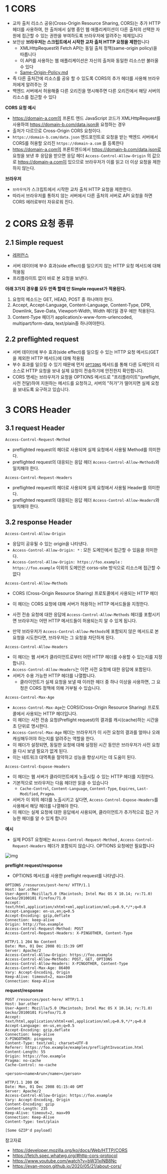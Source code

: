 # 1 CORS

* 교차 출처 리소스 공유(Cross-Origin Resource Sharing, CORS)는 추가 HTTP 헤더를 사용하여, 한 출처에서 실행 중인 웹 애플리케이션이 다른 출처의 선택한 자원에 접근할 수 있는 권한을 부여하도록 브라우저에 알려주는 체제입니다
* 보안상 **브라우저는 스크립트에서 시작한 교차 출처 HTTP 요청을 제한**합니다
  * XMLHttpRequest와 Fetch API는 동일 출처 정책(same-origin policy)을 따릅니다
  * 이 API를 사용하는 웹 애플리케이션은 자신의 출처와 동일한 리소스만 불러올 수 있다
  * [Same-Origin-Policy.md](../Same-Origin-Policy/Same-Origin-Policy.md)
* 즉 다른 출처간에 리소스를 공유 할 수 있도록 CORS의 추가 헤더를 사용해 브라우저에게 알려주는 것
* 백엔드 서버에서 허용해줄 다른 오리진을 명시해주면 다른 오리진에서 해당 서버의 리소스를 접근할 수 있다



**CORS 요청 예시**

* https://domain-a.com의 프론트 엔드 JavaScript 코드가 XMLHttpRequest를 사용하여 https://domain-b.com/data.json을 요청하는 경우
* 출처가 다르므로 Cross-Origin CORS 요청이다.
* `https://domain-b.com/data.json` 엔드포인트로 요청을 받는 백엔드 서버에서 CORS를 허용할 오리진 `https://domain-a.com` 를 등록한다
* https://domain-a.com의 프론트엔드에서  https://domain-b.com/data.json로 요청을 보낸 후 응답을 받으면 응답 헤더 `Access-Control-Allow-Origin` 의 값으로  https://domain-a.com이 있으므로 브라우저가 이를 읽고 더 이상 요청을 제한하지 않는다.



**브라우저**

- `브라우저`가 스크립트에서 시작한 교차 출처 HTTP 요청을 제한한다.
- 따라서 브라우저를 통하지 않는 서버에서 다른 출처의 서버로 API 요청을 하면 CORS 에러로부터 자유로워 진다.



# 2 CORS 요청 종류

## 2.1 Simple request

- [레퍼런스](https://developer.mozilla.org/en-US/docs/Web/HTTP/CORS#simple_requests)

* 서버 데이터에 부수 효과(side effect)를 일으키지 않는 HTTP 요청 메서드에 대해 적용됨
* 프리플라이트 없이 바로 본 요청을 보낸다.



 **아래 3가지 경우를 모두 만족 할때 만 Simple request가 적용된다.**

1. 요청의 메소드는 GET, HEAD, POST 중 하나여야 한다.
2. Accept, Accept-Language, Content-Language, Content-Type, DPR, Downlink, Save-Data, Viewport-Width, Width 헤더일 경우 에만 적용된다.
3. Content-Type 헤더가 application/x-www-form-urlencoded, multipart/form-data, text/plain중 하나여야한다.



## 2.2 preflighted request

* 서버 데이터에 부수 효과(side effect)를 일으킬 수 있는 HTTP 요청 메서드(GET을 제외한 HTTP 메서드)에 대해 적용됨
* 부수 효과를 일으킬 수 있기 때문에 먼저 [`OPTIONS`](https://developer.mozilla.org/ko/docs/Web/HTTP/Methods/OPTIONS) 메서드를 통해 다른 도메인의 리소스로 HTTP 요청을 보내 실제 요청이 전송하기에 안전한지 확인합니다.
* CORS 명세는 브라우저가 요청을 OPTIONS 메서드로 "프리플라이트"(preflight, 사전 전달)하여 지원하는 메서드를 요청하고, 서버의 "허가"가 떨어지면 실제 요청을 보내도록 요구하고 있습니다.



# 3 CORS Header



## 3.1 request Header

`Access-Control-Request-Method`

* preflighted request의 헤더로 사용되며 실제 요청에서 사용될 Method를 의미한다.
* preflighted request의 대응되는 응답 헤더 `Access-Control-Allow-Methods`와 일치해야 한다.



`Access-Control-Request-Headers`

* preflighted request의 헤더로 사용되며 실제 요청에서 사용될 Header를 의미한다.
* preflighted request의 대응되는 응답 헤더 `Access-Control-Allow-Headers`와 일치해야 한다.



## 3.2 response Header

`Access-Control-Allow-Origin`

* 응답이 공유될 수 있는 origin을 나타낸다.
* `Access-Control-Allow-Origin: *` : 모든 도메인에서 접근할 수 있음을 의미한다.
* `Access-Control-Allow-Origin: https://foo.example` : `https://foo.example` 이외의 도메인은 corss-site 방식으로 리소스에 접근할 수 없다



`Access-Control-Allow-Methods`

- CORS (Cross-Origin Resource Sharing) 프로토콜에서 사용되는 HTTP 헤더
- 이 헤더는 CORS 요청에 대해 서버가 허용하는 HTTP 메서드들을 지정한다.

- 사전 전송 요청에 대한 응답에 `Access-Control-Allow-Methods` 헤더를 포함시키면 브라우저는 어떤 HTTP 메서드들이 허용되는지 알 수 있게 됩니다. 
- 만약 브라우저가 `Access-Control-Allow-Methods`에 포함되지 않은 메서드로 본 요청을 시도한다면, 브라우저는 그 요청을 차단하게 된다.



`Access-Control-Allow-Headers`

- 이 헤더는 웹 서버가 클라이언트로부터 어떤 HTTP 헤더를 수용할 수 있는지를 지정합니다.
- `Access-Control-Allow-Headers`는 이런 사전 요청에 대한 응답에 포함된다.
- 서버가 수용 가능한 HTTP 헤더를 나열합니다. 
  - 클라이언트가 실제 요청을 보낼 때 이러한 헤더 중 하나 이상을 사용하면, 그 요청은 CORS 정책에 의해 거부될 수 있습니다.



`Access-Control-Max-Age`

- `Access-Control-Max-Age`는 CORS(Cross-Origin Resource Sharing) 프로토콜에서 사용되는 HTTP 헤더입니다. 
- 이 헤더는 사전 전송 요청(Preflight request)의 결과를 캐시(cache)하는 시간을 초 단위로 명시한다.
-  `Access-Control-Max-Age` 헤더는 브라우저가 이 사전 요청의 결과를 얼마나 오래 캐싱해두어야 하는지를 알려주는 역할을 한다.
- 이 헤더가 설정되면, 동일한 요청에 대해 설정된 시간 동안은 브라우저가 사전 요청을 다시 보낼 필요가 없게 된다.
- 이는 네트워크 대역폭을 절약하고 성능을 향상시키는 데 도움이 된다.



`Access-Control-Expose-Headers`

- 이 헤더는 웹 서버가 클라이언트에게 노출시킬 수 있는 HTTP 헤더를 지정한다.
- 기본적으로 브라우저는 다음 헤더만 읽을 수 있습니다
  -  `Cache-Control`, `Content-Language`, `Content-Type`, `Expires`, `Last-Modified`, `Pragma`. 
- 서버가 이 외의 헤더를 노출시키고 싶다면, `Access-Control-Expose-Headers`를 사용해서 해당 헤더를 나열해야 한다.
- 이 헤더는 실제 요청에 대한 응답에서 사용되며, 클라이언트가 추가적으로 접근 가능한 헤더를 알 수 있게 합니다



**예시**

* 실제 POST 요청에는 `Access-Control-Request-Method` , `Access-Control-Request-Headers` 헤더가 포함되지 않습니다. OPTIONS 요청에만 필요합니다

![img](https://developer.mozilla.org/en-US/docs/Web/HTTP/CORS/preflight_correct.png)

**preflight request/response**

*  OPTIONS 메서드를 사용한 preflight request를 나타냅니다.

```HTTP
OPTIONS /resources/post-here/ HTTP/1.1
Host: bar.other
User-Agent: Mozilla/5.0 (Macintosh; Intel Mac OS X 10.14; rv:71.0) Gecko/20100101 Firefox/71.0
Accept: text/html,application/xhtml+xml,application/xml;q=0.9,*/*;q=0.8
Accept-Language: en-us,en;q=0.5
Accept-Encoding: gzip,deflate
Connection: keep-alive
Origin: http://foo.example
Access-Control-Request-Method: POST
Access-Control-Request-Headers: X-PINGOTHER, Content-Type
```

```http
HTTP/1.1 204 No Content
Date: Mon, 01 Dec 2008 01:15:39 GMT
Server: Apache/2
Access-Control-Allow-Origin: https://foo.example
Access-Control-Allow-Methods: POST, GET, OPTIONS
Access-Control-Allow-Headers: X-PINGOTHER, Content-Type
Access-Control-Max-Age: 86400
Vary: Accept-Encoding, Origin
Keep-Alive: timeout=2, max=100
Connection: Keep-Alive
```

**request/response**

```http
POST /resources/post-here/ HTTP/1.1
Host: bar.other
User-Agent: Mozilla/5.0 (Macintosh; Intel Mac OS X 10.14; rv:71.0) Gecko/20100101 Firefox/71.0
Accept: text/html,application/xhtml+xml,application/xml;q=0.9,*/*;q=0.8
Accept-Language: en-us,en;q=0.5
Accept-Encoding: gzip,deflate
Connection: keep-alive
X-PINGOTHER: pingpong
Content-Type: text/xml; charset=UTF-8
Referer: https://foo.example/examples/preflightInvocation.html
Content-Length: 55
Origin: https://foo.example
Pragma: no-cache
Cache-Control: no-cache

<person><name>Arun</name></person>
```

```http
HTTP/1.1 200 OK
Date: Mon, 01 Dec 2008 01:15:40 GMT
Server: Apache/2
Access-Control-Allow-Origin: https://foo.example
Vary: Accept-Encoding, Origin
Content-Encoding: gzip
Content-Length: 235
Keep-Alive: timeout=2, max=99
Connection: Keep-Alive
Content-Type: text/plain

[Some GZIP'd payload]
```



참고자료

* https://developer.mozilla.org/ko/docs/Web/HTTP/CORS
* https://fetch.spec.whatwg.org/#http-cors-protocol
* https://www.youtube.com/watch?v=bW31xiNB8Nc
* https://evan-moon.github.io/2020/05/21/about-cors/